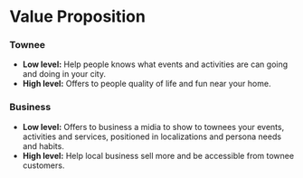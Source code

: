# Value Proposition

### Townee
- **Low level:** Help people knows what events and activities are can going and doing in your city.
- **High level:** Offers to people quality of life and fun near your home.

### Business
- **Low level:** Offers to business a midia to show to townees your events, activities and services, positioned in localizations and persona needs and habits.
- **High level:** Help local business sell more and be accessible from townee customers.

